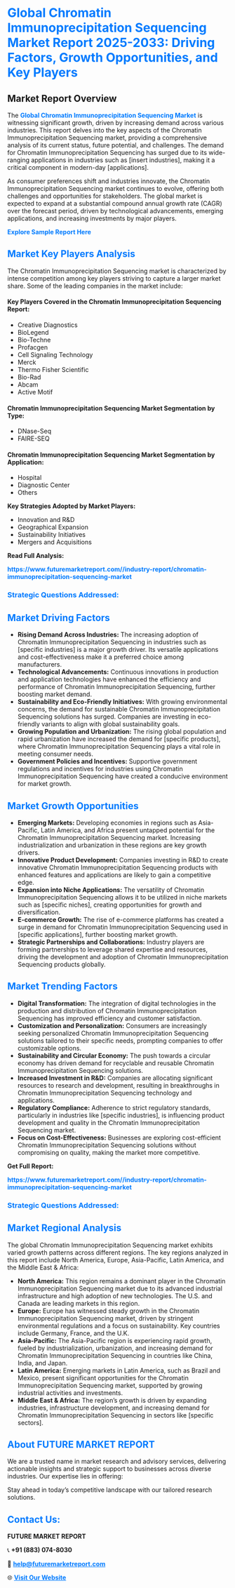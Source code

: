 <h1 style="color: #007BFF;">Global Chromatin Immunoprecipitation Sequencing Market Report 2025-2033: Driving Factors, Growth Opportunities, and Key Players</h1>

<section id="overview">
<h2>Market Report Overview</h2>
<p>The <a href="https://www.futuremarketreport.com//industry-report/chromatin-immunoprecipitation-sequencing-market" style="color: #007BFF; text-decoration: none;"><strong>Global Chromatin Immunoprecipitation Sequencing Market</strong></a> is witnessing significant growth, driven by increasing demand across various industries. This report delves into the key aspects of the Chromatin Immunoprecipitation Sequencing market, providing a comprehensive analysis of its current status, future potential, and challenges. The demand for Chromatin Immunoprecipitation Sequencing has surged due to its wide-ranging applications in industries such as [insert industries], making it a critical component in modern-day [applications].</p>
<p>As consumer preferences shift and industries innovate, the Chromatin Immunoprecipitation Sequencing market continues to evolve, offering both challenges and opportunities for stakeholders. The global market is expected to expand at a substantial compound annual growth rate (CAGR) over the forecast period, driven by technological advancements, emerging applications, and increasing investments by major players.</p>
</section>

<section id="overview">
<p><a href="https://www.futuremarketreport.com//request-sample/reportId=64561" style="color: #007BFF; text-decoration: none;"><strong>Explore Sample Report Here</strong></a></p>
</section>

<section id="key-players">
<h2 style="color: #007BFF;">Market Key Players Analysis</h2>
<p>The Chromatin Immunoprecipitation Sequencing market is characterized by intense competition among key players striving to capture a larger market share. Some of the leading companies in the market include:</p>
<h4>Key Players Covered in the Chromatin Immunoprecipitation Sequencing Report:</h4>
<ul><li>Creative Diagnostics</li><li>BioLegend</li><li>Bio-Techne</li><li>Profacgen</li><li>Cell Signaling Technology</li><li>Merck</li><li>Thermo Fisher Scientific</li><li>Bio-Rad</li><li>Abcam</li><li>Active Motif</li></ul>
<h4>Chromatin Immunoprecipitation Sequencing Market Segmentation by Type:</h4>
<ul><li>DNase-Seq</li><li>FAIRE-SEQ</li></ul>

<h4>Chromatin Immunoprecipitation Sequencing Market Segmentation by Application:</h4>
<ul><li>Hospital</li><li>Diagnostic Center</li><li>Others</li></ul>
<p><strong>Key Strategies Adopted by Market Players:</strong></p>
<ul>
<li>Innovation and R&D</li>
<li>Geographical Expansion</li>
<li>Sustainability Initiatives</li>
<li>Mergers and Acquisitions</li>
</ul>
</section>

<section>
<p><strong>Read Full Analysis: </strong></p><a href="https://www.futuremarketreport.com//industry-report/chromatin-immunoprecipitation-sequencing-market" style="color: #007BFF; text-decoration: none;"><strong>https://www.futuremarketreport.com//industry-report/chromatin-immunoprecipitation-sequencing-market</strong></a>
<h3 style="color: #007BFF;">Strategic Questions Addressed:</h3>
</section>

<section id="driving-factors">
<h2 style="color: #007BFF;">Market Driving Factors</h2>
<ul>
<li><strong>Rising Demand Across Industries:</strong> The increasing adoption of Chromatin Immunoprecipitation Sequencing in industries such as [specific industries] is a major growth driver. Its versatile applications and cost-effectiveness make it a preferred choice among manufacturers.</li>
<li><strong>Technological Advancements:</strong> Continuous innovations in production and application technologies have enhanced the efficiency and performance of Chromatin Immunoprecipitation Sequencing, further boosting market demand.</li>
<li><strong>Sustainability and Eco-Friendly Initiatives:</strong> With growing environmental concerns, the demand for sustainable Chromatin Immunoprecipitation Sequencing solutions has surged. Companies are investing in eco-friendly variants to align with global sustainability goals.</li>
<li><strong>Growing Population and Urbanization:</strong> The rising global population and rapid urbanization have increased the demand for [specific products], where Chromatin Immunoprecipitation Sequencing plays a vital role in meeting consumer needs.</li>
<li><strong>Government Policies and Incentives:</strong> Supportive government regulations and incentives for industries using Chromatin Immunoprecipitation Sequencing have created a conducive environment for market growth.</li>
</ul>
</section>

<section id="growth-opportunities">
<h2 style="color: #007BFF;">Market Growth Opportunities</h2>
<ul>
<li><strong>Emerging Markets:</strong> Developing economies in regions such as Asia-Pacific, Latin America, and Africa present untapped potential for the Chromatin Immunoprecipitation Sequencing market. Increasing industrialization and urbanization in these regions are key growth drivers.</li>
<li><strong>Innovative Product Development:</strong> Companies investing in R&D to create innovative Chromatin Immunoprecipitation Sequencing products with enhanced features and applications are likely to gain a competitive edge.</li>
<li><strong>Expansion into Niche Applications:</strong> The versatility of Chromatin Immunoprecipitation Sequencing allows it to be utilized in niche markets such as [specific niches], creating opportunities for growth and diversification.</li>
<li><strong>E-commerce Growth:</strong> The rise of e-commerce platforms has created a surge in demand for Chromatin Immunoprecipitation Sequencing used in [specific applications], further boosting market growth.</li>
<li><strong>Strategic Partnerships and Collaborations:</strong> Industry players are forming partnerships to leverage shared expertise and resources, driving the development and adoption of Chromatin Immunoprecipitation Sequencing products globally.</li>
</ul>
</section>

<section id="trending-factors">
<h2 style="color: #007BFF;">Market Trending Factors</h2>
<ul>
<li><strong>Digital Transformation:</strong> The integration of digital technologies in the production and distribution of Chromatin Immunoprecipitation Sequencing has improved efficiency and customer satisfaction.</li>
<li><strong>Customization and Personalization:</strong> Consumers are increasingly seeking personalized Chromatin Immunoprecipitation Sequencing solutions tailored to their specific needs, prompting companies to offer customizable options.</li>
<li><strong>Sustainability and Circular Economy:</strong> The push towards a circular economy has driven demand for recyclable and reusable Chromatin Immunoprecipitation Sequencing solutions.</li>
<li><strong>Increased Investment in R&D:</strong> Companies are allocating significant resources to research and development, resulting in breakthroughs in Chromatin Immunoprecipitation Sequencing technology and applications.</li>
<li><strong>Regulatory Compliance:</strong> Adherence to strict regulatory standards, particularly in industries like [specific industries], is influencing product development and quality in the Chromatin Immunoprecipitation Sequencing market.</li>
<li><strong>Focus on Cost-Effectiveness:</strong> Businesses are exploring cost-efficient Chromatin Immunoprecipitation Sequencing solutions without compromising on quality, making the market more competitive.</li>
</ul>
</section>

<section>
<p><strong>Get Full Report: </strong></p><a href="https://www.futuremarketreport.com//industry-report/chromatin-immunoprecipitation-sequencing-market" style="color: #007BFF; text-decoration: none;"><strong>https://www.futuremarketreport.com//industry-report/chromatin-immunoprecipitation-sequencing-market</strong></a>
<h3 style="color: #007BFF;">Strategic Questions Addressed:</h3>
</section>


<section id="regional-analysis">
<h2 style="color: #007BFF;">Market Regional Analysis</h2>
<p>The global Chromatin Immunoprecipitation Sequencing market exhibits varied growth patterns across different regions. The key regions analyzed in this report include North America, Europe, Asia-Pacific, Latin America, and the Middle East & Africa:</p>
<ul>
<li><strong>North America:</strong> This region remains a dominant player in the Chromatin Immunoprecipitation Sequencing market due to its advanced industrial infrastructure and high adoption of new technologies. The U.S. and Canada are leading markets in this region.</li>
<li><strong>Europe:</strong> Europe has witnessed steady growth in the Chromatin Immunoprecipitation Sequencing market, driven by stringent environmental regulations and a focus on sustainability. Key countries include Germany, France, and the U.K.</li>
<li><strong>Asia-Pacific:</strong> The Asia-Pacific region is experiencing rapid growth, fueled by industrialization, urbanization, and increasing demand for Chromatin Immunoprecipitation Sequencing in countries like China, India, and Japan.</li>
<li><strong>Latin America:</strong> Emerging markets in Latin America, such as Brazil and Mexico, present significant opportunities for the Chromatin Immunoprecipitation Sequencing market, supported by growing industrial activities and investments.</li>
<li><strong>Middle East & Africa:</strong> The region’s growth is driven by expanding industries, infrastructure development, and increasing demand for Chromatin Immunoprecipitation Sequencing in sectors like [specific sectors].</li>
</ul>
</section>

<footer>
<h2 style="color: #007BFF;">About FUTURE MARKET REPORT</h2>
<p>We are a trusted name in market research and advisory services, delivering actionable insights and strategic support to businesses across diverse industries. Our expertise lies in offering:</p>

<p>Stay ahead in today’s competitive landscape with our tailored research solutions.</p>

<h2 style="color: #007BFF;">Contact Us:</h2>
<p><strong>FUTURE MARKET REPORT</strong></p>
<p>📞 <strong>+91 (883) 074-8030</strong></p>
<p>📧 <strong><a href="mailto:help@futuremarketreport.com" style="color: #007BFF;">help@futuremarketreport.com</a></strong></p>
<p>🌐 <strong><a href="https://www.futuremarketreport.com/" style="color: #007BFF;">Visit Our Website</a></strong></p>
</footer>